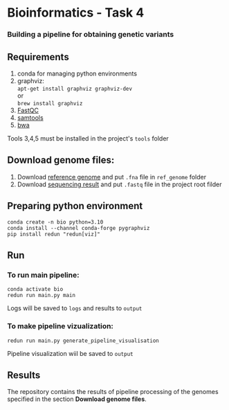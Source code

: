 # Bioinformatics - Task 4
### Building a pipeline for obtaining genetic variants

## Requirements
1. conda for managing python environments
2. graphviz:  
   `apt-get install graphviz graphviz-dev`  
   or  
   `brew install graphviz`
3. [FastQC](https://github.com/s-andrews/FastQC) 
4. [samtools](https://github.com/samtools/samtools) 
5. [bwa](https://github.com/lh3/bwa) 

Tools 3,4,5 must be installed in the project's `tools` folder

## Download genome files:
1. Download [reference genome](https://www.ncbi.nlm.nih.gov/assembly/GCF_000005845.2/) and put `.fna` file in `ref_genome` folder
2. Download [sequencing result](https://www.ncbi.nlm.nih.gov/sra/?term=SRR20043616) and put `.fastq` file in the project root filder

## Preparing python environment
```
conda create -n bio python=3.10 
conda install --channel conda-forge pygraphviz
pip install redun "redun[viz]"
```

## Run
### To run main pipeline:  

```
conda activate bio
redun run main.py main
```
Logs will be saved to `logs` and results to `output`

### To make pipeline vizualization:

```
redun run main.py generate_pipeline_visualisation
```
Pipeline visualization wiil be saved to `output`

## Results
The repository contains the results of pipeline processing of the genomes specified in the section **Download genome files**.
